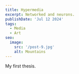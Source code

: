 ```yaml
---
title: Hypermedia
excerpt: Networked and neurons.
publishDate: 'Jul 12 2024'
tags:
  - Media
  - Art
seo:
  image:
    src: '/post-9.jpg'
    alt: Mountains
---
```


My first thesis.